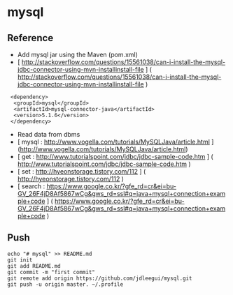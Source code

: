 # mysql
## Reference
- Add mysql jar using the Maven (pom.xml)
- [ http://stackoverflow.com/questions/15561038/can-i-install-the-mysql-jdbc-connector-using-mvn-installinstall-file ] ( http://stackoverflow.com/questions/15561038/can-i-install-the-mysql-jdbc-connector-using-mvn-installinstall-file )
```
 <dependency>
  <groupId>mysql</groupId>
  <artifactId>mysql-connector-java</artifactId>
  <version>5.1.6</version>
 </dependency>
```
- Read data from dbms
- [ mysql : http://www.vogella.com/tutorials/MySQLJava/article.html ] (http://www.vogella.com/tutorials/MySQLJava/article.html)
- [ get : http://www.tutorialspoint.com/jdbc/jdbc-sample-code.htm ] ( http://www.tutorialspoint.com/jdbc/jdbc-sample-code.htm ) 
- [ set : http://hyeonstorage.tistory.com/112 ] ( http://hyeonstorage.tistory.com/112 )
- [ search : https://www.google.co.kr/?gfe_rd=cr&ei=bu-GV_26F4jD8Af5867wCg&gws_rd=ssl#q=java+mysql+connection+example+code ] ( https://www.google.co.kr/?gfe_rd=cr&ei=bu-GV_26F4jD8Af5867wCg&gws_rd=ssl#q=java+mysql+connection+example+code )

## Push

```
echo "# mysql" >> README.md
git init
git add README.md
git commit -m "first commit"
git remote add origin https://github.com/jdleegui/mysql.git
git push -u origin master. ~/.profile 
```

